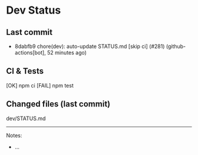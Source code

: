 # Dev Status

## Last commit
- 8dabfb9 chore(dev): auto-update STATUS.md [skip ci] (#281) (github-actions[bot], 52 minutes ago)
## CI & Tests
[OK] npm ci
[FAIL] npm test

## Changed files (last commit)
dev/STATUS.md

---
Notes:
- ...
